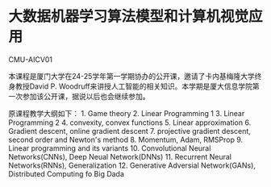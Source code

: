 # 大数据机器学习算法模型和计算机视觉应用

CMU-AICV01

本课程是厦门大学在24-25学年第一学期协办的公开课，邀请了卡内基梅隆大学终身教授David P. Woodruff来讲授人工智能的相关知识。本学期是厦大信息学院第一次参加该公开课，据说以后也会继续参加。

原课程教学大纲如下：
    1. Game theory
    2. Linear Programming 1
    3. Linear Programming 2
    4. convexity, convex functions
    5. Linear approximation
    6. Gradient descent, online gradient descent
    7. projective gradient descent, second order and Newton's method
    8. Momentum, Adam, RMSProp
    9. Linear programming and its variants
    10. Convolutional Neural Networks(CNNs), Deep Neual Network(DNNs)
    11. Recurrent Neural Networks(RNNs), Generalization
    12. Generative Adversial Network(GANs), Distributed Computing fo Big Dada
